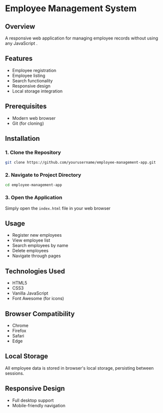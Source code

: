 # Employee Management System

## Overview
A responsive web application for managing employee records without using any JavaScript .

## Features
- Employee registration
- Employee listing
- Search functionality
- Responsive design
- Local storage integration

## Prerequisites
- Modern web browser
- Git (for cloning)

## Installation

### 1. Clone the Repository
```bash
git clone https://github.com/yourusername/employee-management-app.git
```

### 2. Navigate to Project Directory
```bash
cd employee-management-app
```

### 3. Open the Application
Simply open the `index.html` file in your web browser

## Usage
- Register new employees
- View employee list
- Search employees by name
- Delete employees
- Navigate through pages

## Technologies Used
- HTML5
- CSS3
- Vanilla JavaScript
- Font Awesome (for icons)

## Browser Compatibility
- Chrome
- Firefox
- Safari
- Edge

## Local Storage
All employee data is stored in browser's local storage, persisting between sessions.

## Responsive Design
- Full desktop support
- Mobile-friendly navigation




